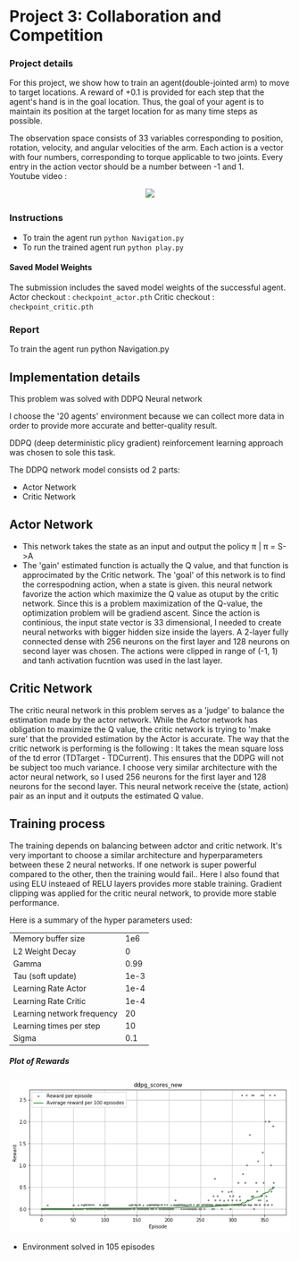# Project 3: Collaboration and Competition

### Project details

For this project, we show how to train an agent(double-jointed arm) to move to target locations. A reward of +0.1 is provided for each step that the agent's hand is in the goal location. Thus, the goal of your agent is to maintain its position at the target location for as many time steps as possible.  

The observation space consists of 33 variables corresponding to position, rotation, velocity, and angular velocities of the arm. Each action is a vector with four numbers, corresponding to torque applicable to two joints. Every entry in the action vector should be a number between -1 and 1.  
Youtube video : 

<p align="center">
    <a href = "https://www.youtube.com/watch?v=4sId1_9EkR0"> <img src="https://img.youtube.com/vi/4sId1_9EkR0/0.jpg" /></a>
</p>



### Instructions
* To train the agent run ```python Navigation.py```
* To run the trained agent run ```python play.py```

#### Saved Model Weights
The submission includes the saved model weights of the successful agent.  
Actor checkout : ```checkpoint_actor.pth```
Critic checkout : ```checkpoint_critic.pth```

### Report
To train the agent run python Navigation.py

## Implementation details

This problem was solved with DDPQ Neural network 

I choose the '20 agents' environment because we can collect more data in order to provide more accurate and better-quality result.

DDPQ (deep deterministic plicy gradient) reinforcement learning approach was chosen to sole this task.

The DDPQ network model consists od 2 parts:

* Actor Network
* Critic Network

## Actor Network

* This network takes the state as an input and output the policy π | π = S->A 
* The 'gain' estimated function is actually the Q value, and that function is approcimated by the Critic network.
  The 'goal' of this network is to find the correspodning action, when a state is given.
  this neural network favorize the action which maximize the Q value as otuput by the critic network.
  Since this is a problem maximization of the Q-value, the optimization problem will be gradiend ascent.
  Since the action is continious, the input state vector is 33 dimensional, I needed to create neural networks with bigger 
  hidden size inside the layers.
  A 2-layer fully connected dense with 256 neurons on the first layer and 128 neurons on second layer was chosen.
  The actions were clipped in range of (-1, 1) and tanh activation fucntion was used in the last layer.
  
  
## Critic Network

The critic neural network in this problem serves as a 'judge' to balance the estimation made by the actor network.
While the Actor network has obligation to maximize the Q value, the critic network is trying to 'make sure' that 
the provided estimation by the Actor is accurate.
The way that the critic network is performing is the following : 
It takes the mean square loss of the td error (TDTarget - TDCurrent).
This ensures that the DDPG will not be subject too much variance.
I choose very similar architecture with the actor neural network, so I used 256 neurons for the first layer and 128 neurons for the second layer.
This neural network receive the (state, action) pair as an input and it outputs the estimated Q value.

## Training process
The training depends on balancing between adctor and critic network.
It's very important to choose a similar architecture and hyperparameters between these 2 neural networks.
If one network is super powerful compared to the other, then the training would fail..
Here I also found that using ELU insteaed of RELU layers provides more stable training.
Gradient clipping was applied for the critic neural network, to provide more stable performance.



Here is a summary of the hyper parameters used:

<table width=600>
<tr><td>Memory buffer size  </td><td> 1e6    </td></tr>   
<tr><td>L2 Weight Decay  </td><td>  0    </td></tr>
<tr><td>Gamma  </td><td> 0.99    </td></tr>               
<tr><td>Tau (soft update)  </td><td> 1e-3          </td></tr>           
<tr><td>Learning Rate Actor </td><td>  1e-4  </td></tr>
<tr><td>Learning Rate Critic  </td><td>  1e-4  </td></tr>
<tr><td>Learning network frequency </td><td> 20    </td></tr>
<tr><td>Learning times per step  </td><td> 10    </td></tr>
<tr><td> Sigma </td><td> 0.1   </td></tr>

</table>



##### Plot of Rewards

<p align="center">
    <img src="documentation/Scores.png" />
</p>

* Environment solved in 105 episodes

